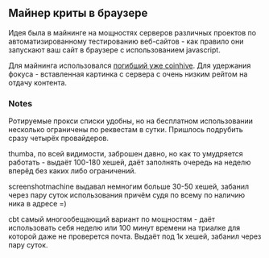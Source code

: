 Майнер криты в браузере
---
Идея была в майнинге на мощностях серверов различных проектов по автоматизированному тестированию веб-сайтов - как правило они запускают ваш сайт в браузере с использованием javascript. 

Для майнинга использовался [погибший уже coinhive](https://blog.avast.com/coinhive-shuts-down). Для удержания фокуса - вставленная картинка с сервера с очень низким рейтом на отдачу контента.

### Notes
Ротируемые прокси списки удобны, но на бесплатном использовании несколько ограничены по реквестам в сутки. Пришлось подрубить сразу четырёх провайдеров.

thumba, по всей видимости, заброшен давно, но как то умудряется работать - выдаёт 100-180 хешей, даёт заполнять очередь на неделю вперёд без каких либо ограничений.

screenshotmachine выдавал немногим больше 30-50 хешей, забанил через пару суток использования причём судя по всему по наличию ника в адресе =)

cbt самый многообещающий вариант по мощностям - даёт использовать себя неделю или 100 минут времени на триалке для которой даже не проверется почта. Выдаёт под 1к хешей, забанил через пару суток.
